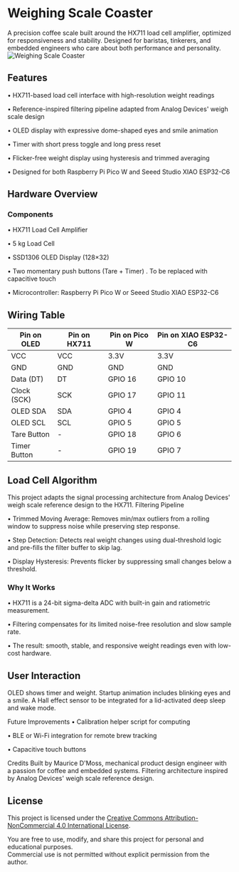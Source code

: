 # Weighing Scale Coaster
A precision coffee scale built around the HX711 load cell amplifier, optimized for responsiveness and stability. Designed for baristas, tinkerers, and embedded engineers who care about both performance and personality.
![Weighing Scale Coaster](https://github.com/meepdong/Weighing-Scale-Coaster/blob/master/Renderv1.jpg)
## Features
• 	HX711-based load cell interface with high-resolution weight readings

• 	Reference-inspired filtering pipeline adapted from Analog Devices' weigh scale design

• 	OLED display with expressive dome-shaped eyes and smile animation

• 	Timer with short press toggle and long press reset

• 	Flicker-free weight display using hysteresis and trimmed averaging

• 	Designed for both Raspberry Pi Pico W and Seeed Studio XIAO ESP32-C6

## Hardware Overview
### Components
• 	HX711 Load Cell Amplifier

• 	5 kg Load Cell

• 	SSD1306 OLED Display (128×32)

• 	Two momentary push buttons (Tare + Timer) . To be replaced with capacitive touch 

• 	Microcontroller: Raspberry Pi Pico W or Seeed Studio XIAO ESP32-C6

## Wiring Table

| Pin on OLED       | Pin on HX711 | Pin on Pico W | Pin on XIAO ESP32-C6 |
|---------------|--------------|----------------|----------------------|
| VCC           | VCC          | 3.3V           | 3.3V                 |
| GND           | GND          | GND            | GND                  |    
| Data (DT)     | DT           | GPIO 16        | GPIO 10              |
| Clock (SCK)   | SCK          | GPIO 17        | GPIO 11              |
| OLED SDA      | SDA          | GPIO 4         | GPIO 4               |    
| OLED SCL      | SCL          | GPIO 5         | GPIO 5               |
| Tare Button   | -            | GPIO 18        | GPIO 6               |
| Timer Button  | -            | GPIO 19        | GPIO 7               |

## Load Cell Algorithm
This project adapts the signal processing architecture from Analog Devices' weigh scale reference design to the HX711.
Filtering Pipeline

• 	Trimmed Moving Average: Removes min/max outliers from a rolling window to suppress noise while preserving step response.

• 	Step Detection: Detects real weight changes using dual-threshold logic and pre-fills the filter buffer to skip lag.

• 	Display Hysteresis: Prevents flicker by suppressing small changes below a threshold.

### Why It Works
• 	HX711 is a 24-bit sigma-delta ADC with built-in gain and ratiometric measurement.

• 	Filtering compensates for its limited noise-free resolution and slow sample rate.

• 	The result: smooth, stable, and responsive weight readings even with low-cost hardware.

## User Interaction

OLED shows timer and weight. Startup animation includes blinking eyes and a smile. A Hall effect sensor to be integrated for a lid-activated deep sleep and wake mode.

Future Improvements
• 	Calibration helper script for computing 

• 	BLE or Wi-Fi integration for remote brew tracking

• 	Capacitive touch buttons

Credits
Built by Maurice D'Moss, mechanical product design engineer with a passion for coffee and embedded systems.
Filtering architecture inspired by Analog Devices' weigh scale reference design.

## License

This project is licensed under the [Creative Commons Attribution-NonCommercial 4.0 International License](https://creativecommons.org/licenses/by-nc/4.0/).

You are free to use, modify, and share this project for personal and educational purposes.  
Commercial use is not permitted without explicit permission from the author.
